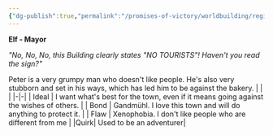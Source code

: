 ```yaml
---
{"dg-publish":true,"permalink":"/promises-of-victory/worldbuilding/regions/gandmuehl/peter-john/","title":"Peter John","noteIcon":"SideNPC","created":"2023-01-25T02:26:53.839+01:00","updated":"2023-03-29T21:37:16.424+02:00"}
---
```



**Elf - Mayor**

_"No, No, No, this Building clearly states "NO TOURISTS"! Haven't you read the sign?"_

Peter is a very grumpy man who doesn't like people. He's also very stubborn and set in his ways, which has led him to be against the bakery.
| | |
|-|-|
| Ideal | I want what's best for the town, even if it means going against the wishes of others. |
| Bond | Gandmühl. I love this town and will do anything to protect it. |
| Flaw | Xenophobia. I don't like people who are different from me |
|Quirk| Used to be an adventurer|

